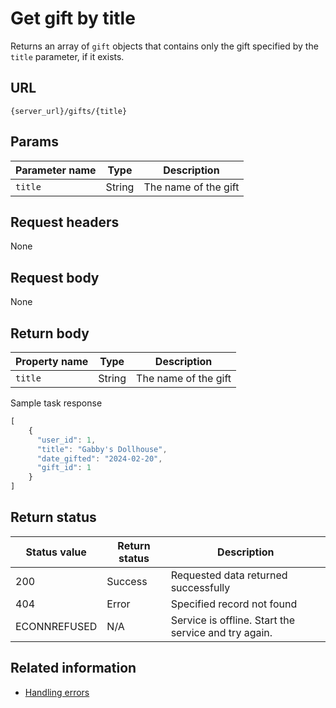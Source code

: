 # Get gift by title

Returns an array of `gift` objects that contains only the gift specified by the `title` parameter, if it exists.

## URL

```shell
{server_url}/gifts/{title}
```

## Params

| Parameter name | Type | Description |
| -------------- | ------ | ------------ |
| `title` | String | The name of the gift |

## Request headers

None

## Request body

None

## Return body

| Property name | Type | Description |
| ------------- | ----------- | ----------- |
| `title` | String | The name of the gift |

Sample task response

```js
[
    {
      "user_id": 1,
      "title": "Gabby's Dollhouse",
      "date_gifted": "2024-02-20",
      "gift_id": 1
    }
]
```

## Return status

| Status value | Return status | Description |
| ------------- | ----------- | ----------- |
| 200 | Success | Requested data returned successfully |
| 404 | Error | Specified record not found |
|  ECONNREFUSED | N/A | Service is offline. Start the service and try again. |

## Related information

* [Handling errors](handling_errors.md)
